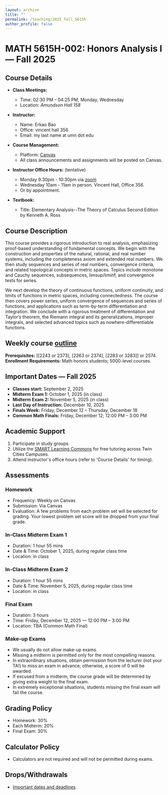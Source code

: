 ```yaml
---
layout: archive
title: ""
permalink: /teaching/2025_fall_5615h
author_profile: false
---
```


# MATH 5615H-002: Honors Analysis I — Fall 2025

## Course Details

- **Class Meetings:** 
  - Time: 02:30 PM – 04:25 PM, Monday, Wednesday
  - Location: *Amundson Hall 158*

- **Instructor:** 
  - Name: Erkao Bao
  - Office: vincent hall 356
  - Email: my last name at umn dot edu

- **Course Management:** 
  - Platform: [Canvas](https://canvas.umn.edu/courses/519189)
  - All class announcements and assignments will be posted on Canvas.

- **Instructor Office Hours:** (tentative)
  - Monday 9:30pm - 10:30pm via [zoom](https://umn.zoom.us/j/9735843950)
  - Wednesday 10am - 11am in person. Vincent Hall, Office 356.
  - Or by appointment.

- **Textbook:** 
  - Title: Elementary Analysis--The Theory of Calculus Second Edition by Kenneth A. Ross

## Course Description

This course provides a rigorous introduction to real analysis, emphasizing proof-based understanding of fundamental concepts. We begin with the construction and properties of the natural, rational, and real number systems, including the completeness axiom and extended real numbers. We then study sequences and series of real numbers, convergence criteria, and related topological concepts in metric spaces. Topics include monotone and Cauchy sequences, subsequences, limsup/liminf, and convergence tests for series.

We next develop the theory of continuous functions, uniform continuity, and limits of functions in metric spaces, including connectedness. The course then covers power series, uniform convergence of sequences and series of functions, and applications such as term-by-term differentiation and integration. We conclude with a rigorous treatment of differentiation and Taylor’s theorem, the Riemann integral and its generalizations, improper integrals, and selected advanced topics such as nowhere-differentiable functions.

## Weekly course [outline](https://erkaobao.github.io/math/teaching/2025_fall_5615h_course_content)

**Prerequisites:** \[\[2243 or 2373\], \[2263 or 2374\], \[2283 or 3283\]\] or 2574.  
**Enrollment Requirements:** Math honors students; 5000-level courses.

## Important Dates — Fall 2025

- **Classes start:** September 2, 2025
- **Midterm Exam 1:** October 1, 2025 (in class)
- **Midterm Exam 2:** November 5, 2025 (in class)
- **Last Day of Instruction:** December 10, 2025
- **Finals Week:** Friday, December 12 – Thursday, December 18
- **Common Math Finals:** Friday, December 12; 12:00 PM – 3:00 PM

## Academic Support

1. Participate in study groups.
2. Utilize the [SMART Learning Commons](https://www.lib.umn.edu/spaces/tasc) for free tutoring across Twin Cities Campuses.
3. Attend instructor's office hours (refer to 'Course Details' for timing).

## Assessments

### Homework
- Frequency: Weekly on Canvas
- Submission: Via Canvas
- Evaluation: A few problems from each problem set will be selected for grading. Your lowest problem set score will be dropped from your final grade.

### In-Class Midterm Exam 1
- Duration: 1 hour 55 mins
- Date & Time: October 1, 2025, during regular class time
- Location: in class

### In-Class Midterm Exam 2
- Duration: 1 hour 55 mins
- Date & Time: November 5, 2025, during regular class time
- Location: in class

### Final Exam
- Duration: 3 hours
- Time: Friday, December 12, 2025 — 12:00 PM – 3:00 PM
- Location: TBA (Common Math Final)

### Make-up Exams
- We usually do not allow make-up exams.
- Missing a midterm is permitted only for the most compelling reasons.
- In extraordinary situations, obtain permission from the lecturer (not your TA!) to miss an exam in advance; otherwise, a score of 0 will be awarded.
- If excused from a midterm, the course grade will be determined by giving extra weight to the final exam.
- In extremely exceptional situations, students missing the final exam will fail the course.

## Grading Policy
- Homework: 30%
- Each Midterm: 20%
- Final Exam: 30%

## Calculator Policy
- Calculators are not required and will not be permitted during exams.

## Drops/Withdrawals
- [Important dates and deadlines](https://onestop.umn.edu/calendar/academic-calendar?terms=Fall%202025)
